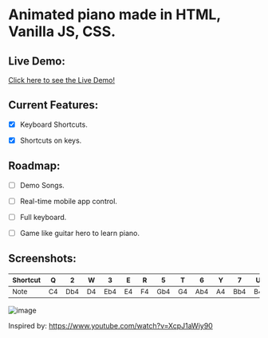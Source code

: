 # Animated piano made in HTML, Vanilla JS, CSS.
 
## Live Demo:
[Click here to see the Live Demo!](https://wiledusc.github.io/piano-player-js/index.html) 


## Current Features:
- [x] Keyboard Shortcuts.
- [x] Shortcuts on keys.


## Roadmap:
- [ ] Demo Songs.
- [ ] Real-time mobile app control.
- [ ] Full keyboard.
- [ ] Game like guitar hero to learn piano.


## Screenshots:

<sub>Shortcut</sub> | <sub> Q</sub> | <sub>2</sub> | <sub>W</sub> | <sub>3</sub> | <sub>E</sub> | <sub>R</sub> | <sub>5</sub> | <sub>T</sub> | <sub>6</sub> | <sub>Y</sub> | <sub>7</sub> | <sub>U</sub> | <sub>I</sub> | <sub>9</sub> | <sub>O</sub> | <sub>0</sub> | <sub>P </sub>
--- | --- | --- | --- | --- | --- | --- | --- | --- | --- | --- | --- | --- | --- | --- | --- | --- | --- 
<sub> Note </sub> | <sub>C4</sub> | <sub>Db4</sub> | <sub>D4</sub> | <sub>Eb4</sub> | <sub>E4</sub> | <sub>F4</sub> | <sub>Gb4</sub> | <sub>G4</sub> | <sub>Ab4</sub> | <sub>A4</sub> | <sub>Bb4</sub> | <sub>B4</sub> | <sub>C5</sub> | <sub>Db5</sub> | <sub>D5</sub> | <sub>Eb5</sub> | <sub>E5 </sub>

![image](./screenshots/screen1.png)

Inspired by:
https://www.youtube.com/watch?v=XcpJ1aWiy90